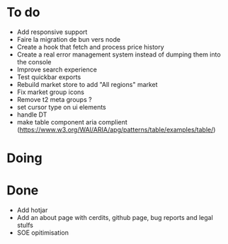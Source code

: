 
# To do

- Add responsive support
- Faire la migration de bun vers node
- Create a hook that fetch and process price history
- Create a real error management system instead of dumping them into the console
- Improve search experience
- Test quickbar exports
- Rebuild market store to add "All regions" market
- Fix market group icons
- Remove t2 meta groups ?
- set cursor type on ui elements
- handle DT
- make table component aria complient (https://www.w3.org/WAI/ARIA/apg/patterns/table/examples/table/)

# Doing


# Done

- Add hotjar
- Add an about page with cerdits, github page, bug reports and legal stulfs
- SOE opitimisation
